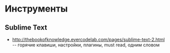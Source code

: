 # Инструменты

## Sublime Text

 - http://thebookofknowledge.evercodelab.com/pages/sublime-text-2.html -- горячие клавиши, настройки, плагины, must read, одним словом
